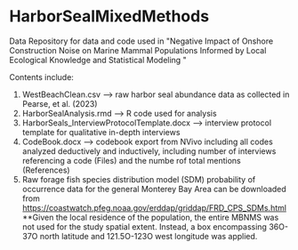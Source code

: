 # HarborSealMixedMethods
Data Repository for data and code used in "Negative Impact of Onshore Construction Noise on Marine Mammal Populations Informed by Local Ecological Knowledge and Statistical Modeling "

Contents include:
1) WestBeachClean.csv --> raw harbor seal abundance data as collected in Pearse, et al. (2023)
2) HarborSealAnalysis.rmd --> R code used for analysis
3) HarborSeals_InterviewProtocolTemplate.docx --> interview protocol template for qualitative in-depth interviews
4) CodeBook.docx --> codebook export from NVivo including all codes analyzed deductively and inductively, including number of interviews referencing a code (Files) and the numbe rof total mentions (References)
5) Raw forage fish species distribution model (SDM) probability of occurrence data for the general Monterey Bay Area can be downloaded from https://coastwatch.pfeg.noaa.gov/erddap/griddap/FRD_CPS_SDMs.html 
     **Given the local residence of the population, the entire MBNMS was not used for the study spatial extent. Instead, a box encompassing 36O-37O north latitude and 121.5O-123O west longitude was applied.
